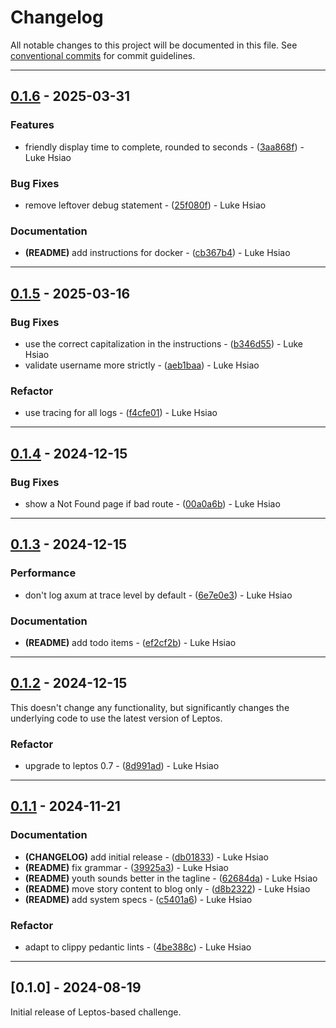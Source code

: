 # Changelog

All notable changes to this project will be documented in this file. See [conventional commits](https://www.conventionalcommits.org/) for commit guidelines.

---
## [0.1.6](https://github.com/lukehsiao/find-the-password/compare/v0.1.5..v0.1.6) - 2025-03-31

### Features

- friendly display time to complete, rounded to seconds - ([3aa868f](https://github.com/lukehsiao/find-the-password/commit/3aa868fde5fdf7d09cab9bf057da33cf5377b387)) - Luke Hsiao

### Bug Fixes

- remove leftover debug statement - ([25f080f](https://github.com/lukehsiao/find-the-password/commit/25f080f96527323439379b404465859ab2967eca)) - Luke Hsiao

### Documentation

- **(README)** add instructions for docker - ([cb367b4](https://github.com/lukehsiao/find-the-password/commit/cb367b441535ac5646103188028370cc97b3e92c)) - Luke Hsiao

---
## [0.1.5](https://github.com/lukehsiao/find-the-password/compare/v0.1.4..v0.1.5) - 2025-03-16

### Bug Fixes

- use the correct capitalization in the instructions - ([b346d55](https://github.com/lukehsiao/find-the-password/commit/b346d5531186f92c3aa4333b369a3eb30ab00db9)) - Luke Hsiao
- validate username more strictly - ([aeb1baa](https://github.com/lukehsiao/find-the-password/commit/aeb1baaca952c7d325de663663197a1f3fcee912)) - Luke Hsiao

### Refactor

- use tracing for all logs - ([f4cfe01](https://github.com/lukehsiao/find-the-password/commit/f4cfe010eeb61c0a9b67f9ff4fd8c072590e4377)) - Luke Hsiao

---
## [0.1.4](https://github.com/lukehsiao/find-the-password/compare/v0.1.3..v0.1.4) - 2024-12-15

### Bug Fixes

- show a Not Found page if bad route - ([00a0a6b](https://github.com/lukehsiao/find-the-password/commit/00a0a6b5ffc0dfeae15ce2b32eddb72550202e19)) - Luke Hsiao

---
## [0.1.3](https://github.com/lukehsiao/find-the-password/compare/v0.1.2..v0.1.3) - 2024-12-15

### Performance

- don't log axum at trace level by default - ([6e7e0e3](https://github.com/lukehsiao/find-the-password/commit/6e7e0e3a8ca021fafa8021c8b4d39f11c8f99b20)) - Luke Hsiao

### Documentation

- **(README)** add todo items - ([ef2cf2b](https://github.com/lukehsiao/find-the-password/commit/ef2cf2b36958ffc32e5b35e1b37ca4d18da15309)) - Luke Hsiao

---
## [0.1.2](https://github.com/lukehsiao/find-the-password/compare/v0.1.1..v0.1.2) - 2024-12-15

This doesn't change any functionality, but significantly changes the underlying code to use the latest version of Leptos.

### Refactor

- upgrade to leptos 0.7 - ([8d991ad](https://github.com/lukehsiao/find-the-password/commit/8d991adbed7e8256d4d863cb3484d436d59ab2f2)) - Luke Hsiao

---
## [0.1.1](https://github.com/lukehsiao/find-the-password/compare/v0.1.0..v0.1.1) - 2024-11-21

### Documentation

- **(CHANGELOG)** add initial release - ([db01833](https://github.com/lukehsiao/find-the-password/commit/db01833a9967965234989f6bd54657ee072e2e80)) - Luke Hsiao
- **(README)** fix grammar - ([39925a3](https://github.com/lukehsiao/find-the-password/commit/39925a36fa9413d3e96f388e60db502109d9d521)) - Luke Hsiao
- **(README)** youth sounds better in the tagline - ([62684da](https://github.com/lukehsiao/find-the-password/commit/62684da0c30cc4f29c41786e707130a247b1141c)) - Luke Hsiao
- **(README)** move story content to blog only - ([d8b2322](https://github.com/lukehsiao/find-the-password/commit/d8b2322b683d6141ecddf6a43276f28b9af549eb)) - Luke Hsiao
- **(README)** add system specs - ([c5401a6](https://github.com/lukehsiao/find-the-password/commit/c5401a6cf94a3297f4fed90e254558243da36247)) - Luke Hsiao

### Refactor

- adapt to clippy pedantic lints - ([4be388c](https://github.com/lukehsiao/find-the-password/commit/4be388cfe36f8fd44db9b49254a566a599036215)) - Luke Hsiao

---
## [0.1.0] - 2024-08-19

Initial release of Leptos-based challenge.
